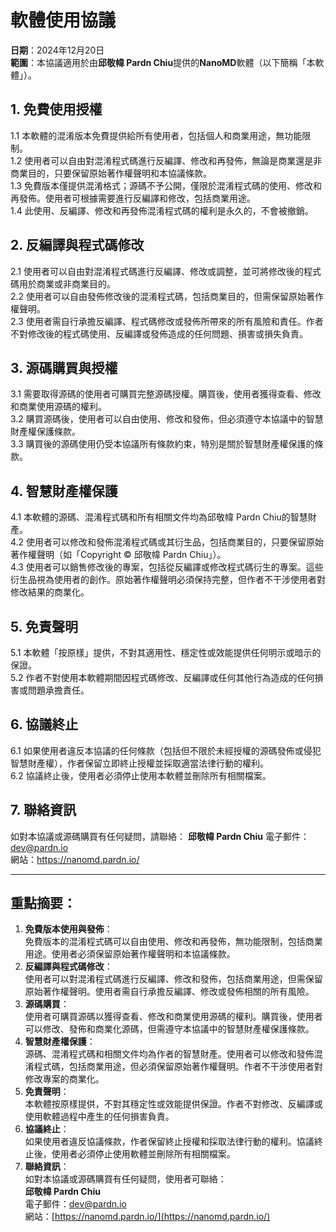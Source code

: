 # 軟體使用協議
**日期**：2024年12月20日<br>
**範圍**：本協議適用於由**邱敬幃 Pardn Chiu**提供的**NanoMD**軟體（以下簡稱「本軟體」）。

## 1. 免費使用授權

1.1 本軟體的混淆版本免費提供給所有使用者，包括個人和商業用途，無功能限制。<br>
1.2 使用者可以自由對混淆程式碼進行反編譯、修改和再發佈，無論是商業還是非商業目的，只要保留原始著作權聲明和本協議條款。<br>
1.3 免費版本僅提供混淆格式；源碼不予公開，僅限於混淆程式碼的使用、修改和再發佈。使用者可根據需要進行反編譯和修改，包括商業用途。<br>
1.4 此使用、反編譯、修改和再發佈混淆程式碼的權利是永久的，不會被撤銷。

## 2. 反編譯與程式碼修改

2.1 使用者可以自由對混淆程式碼進行反編譯、修改或調整，並可將修改後的程式碼用於商業或非商業目的。<br>
2.2 使用者可以自由發佈修改後的混淆程式碼，包括商業目的，但需保留原始著作權聲明。<br>
2.3 使用者需自行承擔反編譯、程式碼修改或發佈所帶來的所有風險和責任。作者不對修改後的程式碼使用、反編譯或發佈造成的任何問題、損害或損失負責。

## 3. 源碼購買與授權

3.1 需要取得源碼的使用者可購買完整源碼授權。購買後，使用者獲得查看、修改和商業使用源碼的權利。<br>
3.2 購買源碼後，使用者可以自由使用、修改和發佈，但必須遵守本協議中的智慧財產權保護條款。<br>
3.3 購買後的源碼使用仍受本協議所有條款約束，特別是關於智慧財產權保護的條款。

## 4. 智慧財產權保護

4.1 本軟體的源碼、混淆程式碼和所有相關文件均為邱敬幃 Pardn Chiu的智慧財產。<br>
4.2 使用者可以修改和發佈混淆程式碼或其衍生品，包括商業目的，只要保留原始著作權聲明（如「Copyright © 邱敬幃 Pardn Chiu」）。<br>
4.3 使用者可以銷售修改後的專案，包括從反編譯或修改程式碼衍生的專案。這些衍生品視為使用者的創作。原始著作權聲明必須保持完整，但作者不干涉使用者對修改結果的商業化。

## 5. 免責聲明

5.1 本軟體「按原樣」提供，不對其適用性、穩定性或效能提供任何明示或暗示的保證。<br>
5.2 作者不對使用本軟體期間因程式碼修改、反編譯或任何其他行為造成的任何損害或問題承擔責任。

## 6. 協議終止

6.1 如果使用者違反本協議的任何條款（包括但不限於未經授權的源碼發佈或侵犯智慧財產權），作者保留立即終止授權並採取適當法律行動的權利。<br>
6.2 協議終止後，使用者必須停止使用本軟體並刪除所有相關檔案。

## 7. 聯絡資訊

如對本協議或源碼購買有任何疑問，請聯絡：
**邱敬幃 Pardn Chiu**
電子郵件：dev@pardn.io<br>
網站：https://nanomd.pardn.io/

---

## 重點摘要：

1. **免費版本使用與發佈**：  
   免費版本的混淆程式碼可以自由使用、修改和再發佈，無功能限制，包括商業用途。使用者必須保留原始著作權聲明和本協議條款。
2. **反編譯與程式碼修改**：  
   使用者可以對混淆程式碼進行反編譯、修改和發佈，包括商業用途，但需保留原始著作權聲明。使用者需自行承擔反編譯、修改或發佈相關的所有風險。
3. **源碼購買**：  
   使用者可購買源碼以獲得查看、修改和商業使用源碼的權利。購買後，使用者可以修改、發佈和商業化源碼，但需遵守本協議中的智慧財產權保護條款。
4. **智慧財產權保護**：  
   源碼、混淆程式碼和相關文件均為作者的智慧財產。使用者可以修改和發佈混淆程式碼，包括商業用途，但必須保留原始著作權聲明。作者不干涉使用者對修改專案的商業化。
5. **免責聲明**：  
   本軟體按原樣提供，不對其穩定性或效能提供保證。作者不對修改、反編譯或使用軟體過程中產生的任何損害負責。
6. **協議終止**：  
   如果使用者違反協議條款，作者保留終止授權和採取法律行動的權利。協議終止後，使用者必須停止使用軟體並刪除所有相關檔案。
7. **聯絡資訊**：  
   如對本協議或源碼購買有任何疑問，使用者可聯絡：  
   **邱敬幃 Pardn Chiu**  
   電子郵件：dev@pardn.io  
   網站：[https://nanomd.pardn.io/](https://nanomd.pardn.io/)